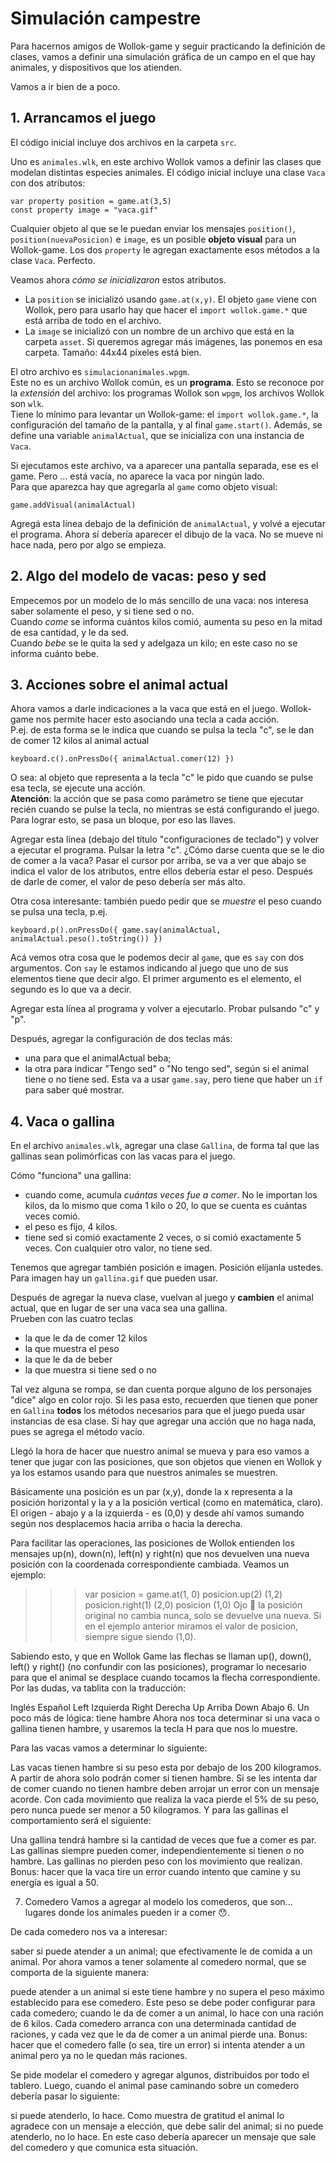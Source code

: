 # Simulación campestre

Para hacernos amigos de Wollok-game y seguir practicando la definición de clases, vamos a definir una simulación gráfica de un campo en el que hay animales, y dispositivos que los atienden.

Vamos a ir bien de a poco.


## 1. Arrancamos el juego
El código inicial incluye dos archivos en la carpeta `src`.
   
Uno es `animales.wlk`, en este archivo Wollok vamos a definir las clases que modelan distintas especies animales.
El código inicial incluye una clase `Vaca` con dos atributos:
```
var property position = game.at(3,5)
const property image = "vaca.gif"
```
Cualquier objeto al que se le puedan enviar los mensajes `position()`, `position(nuevaPosicion)` e `image`, es un posible **objeto visual** para un Wollok-game. Los dos `property` le agregan exactamente esos métodos a la clase `Vaca`. Perfecto.

Veamos ahora _cómo se inicializaron_ estos atributos.
- La `position` se inicializó usando `game.at(x,y)`. El objeto `game` viene con Wollok, pero para usarlo hay que hacer el `import wollok.game.*` que está arriba de todo en el archivo.
- La `image` se inicializó con un nombre de un archivo que está en la carpeta `asset`. Si queremos agregar más imágenes, las ponemos en esa carpeta. Tamaño: 44x44 píxeles está bien. 

El otro archivo es `simulacionanimales.wpgm`.  
Este no es un archivo Wollok común, es un **programa**. Esto se reconoce por la _extensión_ del archivo: los programas Wollok son `wpgm`, los archivos Wollok son `wlk`.  
Tiene lo mínimo para levantar un Wollok-game: el `import wollok.game.*`, la configuración del tamaño de la pantalla, y al final `game.start()`. Además, se define una variable `animalActual`, que se inicializa con una instancia de `Vaca`. 

Si ejecutamos este archivo, va a aparecer una pantalla separada, ese es el game. Pero ... está vacía, no aparece la vaca por ningún lado.  
Para que aparezca hay que agregarla al `game` como objeto visual: 
```
game.addVisual(animalActual)
```
Agregá esta línea debajo de la definición de `animalActual`, y volvé a ejecutar el programa. Ahora sí debería aparecer el dibujo de la vaca. No se mueve ni hace nada, pero por algo se empieza.

## 2. Algo del modelo de vacas: peso y sed

Empecemos por un modelo de lo más sencillo de una vaca: nos interesa saber solamente el peso, y si tiene sed o no.  
Cuando _come_ se informa cuántos kilos comió, aumenta su peso en la mitad de esa cantidad, y le da sed.  
Cuando _bebe_ se le quita la sed y adelgaza un kilo; en este caso no se informa cuánto bebe.


## 3. Acciones sobre el animal actual

Ahora vamos a darle indicaciones a la vaca que está en el juego. Wollok-game nos permite hacer esto asociando una tecla a cada acción.   
P.ej. de esta forma se le indica que cuando se pulsa la tecla "c", se le dan de comer 12 kilos al animal actual
```
keyboard.c().onPressDo({ animalActual.comer(12) })
```
O sea: al objeto que representa a la tecla "c" le pido que cuando se pulse esa tecla, se ejecute una acción.  
**Atención**: la acción que se pasa como parámetro se tiene que ejecutar recién cuando se pulse la tecla, no mientras se está configurando el juego. Para lograr esto, se pasa un bloque, por eso las llaves.  

Agregar esta línea (debajo del título "configuraciones de teclado") y volver a ejecutar el programa. Pulsar la letra "c". ¿Cómo darse cuenta que se le dio de comer a la vaca? Pasar el cursor por arriba, se va a ver que abajo se indica el valor de los atributos, entre ellos debería estar el peso. Después de darle de comer, el valor de peso debería ser más alto.

Otra cosa interesante: también puedo pedir que se _muestre_ el peso cuando se pulsa una tecla, p.ej. 
```
keyboard.p().onPressDo({ game.say(animalActual, animalActual.peso().toString()) })
```
Acá vemos otra cosa que le podemos decir al `game`, que es `say` con dos argumentos.
Con `say` le estamos indicando al juego que uno de sus elementos tiene que decir algo. 
El primer argumento es el elemento, el segundo es lo que va a decir.

Agregar esta línea al programa y volver a ejecutarlo. Probar pulsando "c" y "p".

Después, agregar la configuración de dos teclas más: 
- una para que el animalActual beba; 
- la otra para indicar "Tengo sed" o "No tengo sed", según si el animal tiene o no tiene sed. Esta va a usar `game.say`, pero tiene que haber un `if` para saber qué mostrar.


## 4. Vaca o gallina

En el archivo `animales.wlk`, agregar una clase `Gallina`, de forma tal que las gallinas sean polimórficas con las vacas para el juego.

Cómo "funciona" una gallina:
- cuando come, acumula _cuántas veces fue a comer_. No le importan los kilos, da lo mismo que coma 1 kilo o 20, lo que se cuenta es cuántas veces comió.
- el peso es fijo, 4 kilos.
- tiene sed si comió exactamente 2 veces, o si comió exactamente 5 veces. Con cualquier otro valor, no tiene sed.

Tenemos que agregar también posición e imagen. Posición elíjanla ustedes. Para imagen hay un `gallina.gif` que pueden usar.

Después de agregar la nueva clase, vuelvan al juego y **cambien** el animal actual, que en lugar de ser una vaca sea una gallina.   
Prueben con las cuatro teclas
- la que le da de comer 12 kilos
- la que muestra el peso
- la que le da de beber
- la que muestra si tiene sed o no

Tal vez alguna se rompa, se dan cuenta porque alguno de los personajes "dice" algo en color rojo. Si les pasa esto, recuerden que tienen que poner en `Gallina` **todos** los métodos necesarios para que el juego pueda usar instancias de esa clase. Si hay que agregar una acción que no haga nada, pues se agrega el método vacío.


Llegó la hora de hacer que nuestro animal se mueva y para eso vamos a tener que jugar con las posiciones, que son objetos que vienen en Wollok y ya los estamos usando para que nuestros animales se muestren.

Básicamente una posición es un par (x,y), donde la x representa a la posición horizontal y la y a la posición vertical (como en matemática, claro). El origen - abajo y a la izquierda - es (0,0) y desde ahí vamos sumando según nos desplacemos hacia arriba o hacia la derecha.

Para facilitar las operaciones, las posiciones de Wollok entienden los mensajes up(n), down(n), left(n) y right(n) que nos devuelven una nueva posición con la coordenada correspondiente cambiada. Veamos un ejemplo:

>>> var posicion = game.at(1, 0)
>>> posicion.up(2)
(1,2)
>>> posicion.right(1)
(2,0)
>>> posicion
(1,0)
Ojo 👀 la posición original no cambia nunca, solo se devuelve una nueva. Si en el ejemplo anterior miramos el valor de posicion, siempre sigue siendo (1,0).

Sabiendo esto, y que en Wollok Game las flechas se llaman up(), down(), left() y right() (no confundir con las posiciones), programar lo necesario para que el animal se desplace cuando tocamos la flecha correspondiente. Por las dudas, va tablita con la traducción:

Inglés	Español
Left	Izquierda
Right	Derecha
Up	Arriba
Down	Abajo
6. Un poco más de lógica: tiene hambre
Ahora nos toca determinar si una vaca o gallina tienen hambre, y usaremos la tecla H para que nos lo muestre.

Para las vacas vamos a determinar lo siguiente:

Las vacas tienen hambre si su peso esta por debajo de los 200 kilogramos.
A partir de ahora solo podrán comer si tienen hambre. Si se les intenta dar de comer cuando no tienen hambre deben arrojar un error con un mensaje acorde.
Con cada movimiento que realiza la vaca pierde el 5% de su peso, pero nunca puede ser menor a 50 kilogramos.
Y para las gallinas el comportamiento será el siguiente:

Una gallina tendrá hambre si la cantidad de veces que fue a comer es par.
Las gallinas siempre pueden comer, independientemente si tienen o no hambre.
Las gallinas no pierden peso con los movimiento que realizan.
Bonus: hacer que la vaca tire un error cuando intento que camine y su energía es igual a 50.

7. Comedero
Vamos a agregar al modelo los comederos, que son... lugares donde los animales pueden ir a comer 😯.

De cada comedero nos va a interesar:

saber si puede atender a un animal;
que efectivamente le de comida a un animal.
Por ahora vamos a tener solamente al comedero normal, que se comporta de la siguiente manera:

puede atender a un animal si este tiene hambre y no supera el peso máximo establecido para ese comedero. Este peso se debe poder configurar para cada comedero;
cuando le da de comer a un animal, lo hace con una ración de 6 kilos. Cada comedero arranca con una determinada cantidad de raciones, y cada vez que le da de comer a un animal pierde una.
Bonus: hacer que el comedero falle (o sea, tire un error) si intenta atender a un animal pero ya no le quedan más raciones.

Se pide modelar el comedero y agregar algunos, distribuidos por todo el tablero. Luego, cuando el animal pase caminando sobre un comedero debería pasar lo siguiente:

si puede atenderlo, lo hace. Como muestra de gratitud el animal lo agradece con un mensaje a elección, que debe salir del animal;
si no puede atenderlo, no lo hace. En este caso debería aparecer un mensaje que sale del comedero y que comunica esta situación.






















